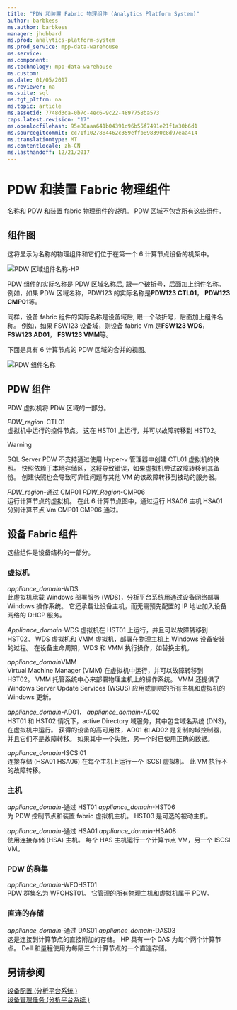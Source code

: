 ```yaml
---
title: "PDW 和装置 Fabric 物理组件 (Analytics Platform System)"
author: barbkess
ms.author: barbkess
manager: jhubbard
ms.prod: analytics-platform-system
ms.prod_service: mpp-data-warehouse
ms.service: 
ms.component: 
ms.technology: mpp-data-warehouse
ms.custom: 
ms.date: 01/05/2017
ms.reviewer: na
ms.suite: sql
ms.tgt_pltfrm: na
ms.topic: article
ms.assetid: 7748d3da-0b7c-4ec6-9c22-4897758ba573
caps.latest.revision: "17"
ms.openlocfilehash: 95e80aaa641b04391d96b55f7491e21f1a30b6d1
ms.sourcegitcommit: cc71f1027884462c359effb898390c8d97eaa414
ms.translationtype: MT
ms.contentlocale: zh-CN
ms.lasthandoff: 12/21/2017
---
```

# <a name="pdw-and-appliance-fabric-physical-components"></a>PDW 和装置 Fabric 物理组件
名称和 PDW 和装置 fabric 物理组件的说明。 PDW 区域不包含所有这些组件。  
  
<!-- MISSING LINKS See also [HDInsight Physical Components &#40;Analytics Platform System&#41;](hdinsight-physical-components.md).  -->  
  
## <a name="diagrams"></a>组件图  
这将显示为名称的物理组件和它们位于在第一个 6 计算节点设备的机架中。  
  
![PDW 区域组件名称-HP](./media/pdw-and-appliance-fabric-physical-components/APS_HW_ComponentNames-HP.png "APS_HW_ComponentNames HP")  
  
PDW 组件的实际名称是 PDW 区域名称后, 跟一个破折号，后面加上组件名称。 例如，如果 PDW 区域名称，PDW123 的实际名称是**PDW123 CTL01**， **PDW123 CMP01**等。  
  
同样，设备 fabric 组件的实际名称是设备域后, 跟一个破折号，后面加上组件名称。 例如，如果 FSW123 设备域，则设备 fabric Vm 是**FSW123 WDS**， **FSW123 AD01**， **FSW123 VMM**等。  
  
下面是具有 6 计算节点的 PDW 区域的合并的视图。  
  
![PDW 组件名称](./media/pdw-and-appliance-fabric-physical-components/APS_HW_Names.png "APS_HW_Names")  
  
## <a name="pdw"></a>PDW 组件  
PDW 虚拟机将 PDW 区域的一部分。  
  
*PDW_region*-CTL01  
虚拟机中运行的控件节点。 这在 HST01 上运行，并可以故障转移到 HST02。  
  
> [!WARNING]  
> SQL Server PDW 不支持通过使用 Hyper-v 管理器中创建 CTL01 虚拟机的快照。 快照依赖于本地存储区，这将导致错误，如果虚拟机尝试故障转移到其备份。 创建快照也会导致可靠性问题与其他 VM 的该故障转移到被动的服务器。  
  
*PDW_region*-通过 CMP01 *PDW_Region*-CMP06  
运行计算节点的虚拟机。 在此 6 计算节点图中，通过运行 HSA06 主机 HSA01 分别计算节点 Vm CMP01 CMP06 通过。  
  
## <a name="fabric"></a>设备 Fabric 组件  
这些组件是设备结构的一部分。  
  
### <a name="virtual-machines"></a>虚拟机  
*appliance_domain*-WDS  
此虚拟机承载 Windows 部署服务 (WDS)，分析平台系统用通过设备网络部署 Windows 操作系统。 它还承载让设备主机，而无需预先配置的 IP 地址加入设备网络的 DHCP 服务。  
  
*Appliance_domain*-WDS 虚拟机在 HST01 上运行，并且可以故障转移到 HST02。 WDS 虚拟机和 VMM 虚拟机，部署在物理主机上 Windows 设备安装的过程。 在设备生命周期，WDS 和 VMM 执行操作，如替换主机。  
  
*appliance_domain*VMM  
Virtual Machine Manager (VMM) 在虚拟机中运行，并可以故障转移到 HST02。 VMM 托管系统中心来部署物理主机上的操作系统。 VMM 还提供了 Windows Server Update Services (WSUS) 应用或删除的所有主机和虚拟机的 Windows 更新。  
  
*appliance_domain*-AD01， *appliance_domain*-AD02  
HST01 和 HST02 情况下，active Directory 域服务，其中包含域名系统 (DNS)，在虚拟机中运行。 获得的设备的高可用性，AD01 和 AD02 是复制的域控制器，并且它们不是故障转移。 如果其中一个失败，另一个时已使用正确的数据。  
  
*appliance_domain*-ISCSI01  
连接存储 (HSA01 HSA06) 在每个主机上运行一个 ISCSI 虚拟机。 此 VM 执行不的故障转移。  
  
### <a name="hosts"></a>主机  
*appliance_domain*-通过 HST01 *appliance_domain*-HST06  
为 PDW 控制节点和装置 fabric 虚拟机主机。 HST03 是可选的被动主机。  
  
*appliance_domain*-通过 HSA01 *appliance_domain*-HSA08  
使用连接存储 (HSA) 主机。 每个 HAS 主机运行一个计算节点 VM，另一个 ISCSI VM。  
  
### <a name="cluster-for-pdw"></a>PDW 的群集  
*appliance_domain*-WFOHST01  
PDW 群集名为 WFOHST01。 它管理的所有物理主机和虚拟机属于 PDW。  
  
### <a name="direct-attached-storage"></a>直连的存储  
*appliance_domain*-通过 DAS01 *appliance_domain*-DAS03  
这是连接到计算节点的直接附加的存储。 HP 具有一个 DAS 为每个两个计算节点。 Dell 和量程使用为每隔三个计算节点的一个直连存储。  
  
## <a name="see-also"></a>另请参阅  
<!-- MISSING LINKS [Hardware Configurations &#40;Analytics Platform System&#41;](../architecture/hardware-configurations.md)  -->  
[设备配置 &#40;分析平台系统 &#41;](appliance-configuration.md)  
[设备管理任务 &#40;分析平台系统 &#41;](appliance-management-tasks.md)  
  
